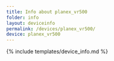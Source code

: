 ```yaml
---
title: Info about planex_vr500
folder: info
layout: deviceinfo
permalink: /devices/planex_vr500/
device: planex_vr500
---
```

{% include templates/device_info.md %}
